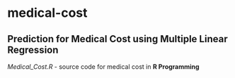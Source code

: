 # medical-cost
## Prediction for Medical Cost using Multiple Linear Regression

*Medical_Cost.R* - source code for medical cost in **R Programming**
